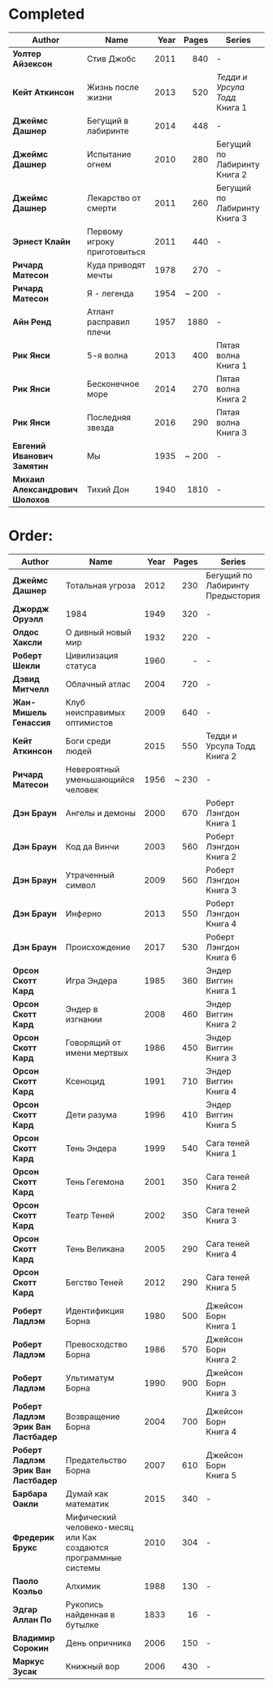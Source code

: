 # Completed
|Author|Name|Year|Pages|Series|
|------|----|---:|----:|------|
**Уолтер Айзексон**|Стив Джобс|2011|840|-
**Кейт Аткинсон**|Жизнь после жизни|2013|520|_Тедди и Урсула Тодд_<br> Книга 1
**Джеймс Дашнер**|Бегущий в лабиринте|2014|448|-
**Джеймс Дашнер**|Испытание огнем|2010|280|Бегущий по Лабиринту<br>Книга 2
**Джеймс Дашнер**|Лекарство от смерти|2011|260|Бегущий по Лабиринту<br>Книга 3
**Эрнест Клайн**|Первому игроку приготовиться|2011|440|-
**Ричард Матесон**|Куда приводят мечты|1978|270|-
**Ричард Матесон**|Я - легенда|1954|~ 200|-
**Айн Ренд**|Атлант расправил плечи|1957|1880|-
**Рик Янси**|5-я волна|2013|400|Пятая волна<br>Книга 1
**Рик Янси**|Бесконечное море|2014|270|Пятая волна<br>Книга 2
**Рик Янси**|Последняя звезда|2016|290|Пятая волна<br>Книга 3
**Евгений Иванович Замятин**|Мы|1935|~ 200|-
**Михаил Александрович Шолохов**|Тихий Дон|1940|1810|-

# Order:
|Author|Name|Year|Pages|Series|
|------|----|---:|----:|------|
**Джеймс Дашнер**|Тотальная угроза|2012|230|Бегущий по Лабиринту<br>Предыстория
**Джордж Оруэлл**|1984|1949|320|-
**Олдос Хаксли**|О дивный новый мир|1932|220|-
**Роберт Шекли**|Цивилизация статуса|1960|-|-
**Дэвид Митчелл**|Облачный атлас|2004|720|-
**Жан-Мишель Генассия**|Клуб неисправимых оптимистов|2009|640|-
**Кейт Аткинсон**|Боги среди людей|2015|550|Тедди и Урсула Тодд<br>Книга 2
**Ричард Матесон**|Невероятный уменьшающийся человек|1956|~ 230|-
**Дэн Браун**|Ангелы и демоны|2000|670|Роберт Лэнгдон<br>Книга 1
**Дэн Браун**|Код да Винчи|2003|560|Роберт Лэнгдон<br>Книга 2
**Дэн Браун**|Утраченный символ|2009|560|Роберт Лэнгдон<br>Книга 3
**Дэн Браун**|Инферно|2013|550|Роберт Лэнгдон<br>Книга 4
**Дэн Браун**|Происхождение|2017|530|Роберт Лэнгдон<br>Книга 6
**Орсон Скотт Кард**|Игра Эндера|1985|360|Эндер Виггин<br>Книга 1
**Орсон Скотт Кард**|Эндер в изгнании|2008|460|Эндер Виггин<br>Книга 2
**Орсон Скотт Кард**|Говорящий от имени мертвых|1986|450|Эндер Виггин<br>Книга 3
**Орсон Скотт Кард**|Ксеноцид|1991|710|Эндер Виггин<br>Книга 4
**Орсон Скотт Кард**|Дети разума|1996|410|Эндер Виггин<br>Книга 5
**Орсон Скотт Кард**|Тень Эндера|1999|540|Сага теней<br>Книга 1
**Орсон Скотт Кард**|Тень Гегемона|2001|350|Сага теней<br>Книга 2
**Орсон Скотт Кард**|Театр Теней|2002|350|Сага теней<br>Книга 3
**Орсон Скотт Кард**|Тень Великана|2005|290|Сага теней<br>Книга 4
**Орсон Скотт Кард**|Бегство Теней|2012|290|Сага теней<br>Книга 5
**Роберт Ладлэм**|Идентификция Борна|1980|500|Джейсон Борн<br>Книга 1
**Роберт Ладлэм**|Превосходство Борна|1986|570|Джейсон Борн<br>Книга 2
**Роберт Ладлэм**|Ультиматум Борна|1990|900|Джейсон Борн<br>Книга 3
**Роберт Ладлэм**<br>**Эрик Ван Ластбадер**|Возвращение Борна|2004|700|Джейсон Борн<br>Книга 4
**Роберт Ладлэм**<br>**Эрик Ван Ластбадер**|Предательство Борна|2007|610|Джейсон Борн<br>Книга 5
**Барбара Оакли**|Думай как математик|2015|340|-
**Фредерик Брукс**|Мифический человеко-месяц или Как создаются программные системы|2010|304|-
**Паоло Коэльо**|Алхимик|1988|130|-
**Эдгар Аллан По**|Рукопись найденная в бутылке|1833|16|-
**Владимир Сорокин**|День опричника|2006|150|-
**Маркус Зусак**|Книжный вор|2006|430|-
